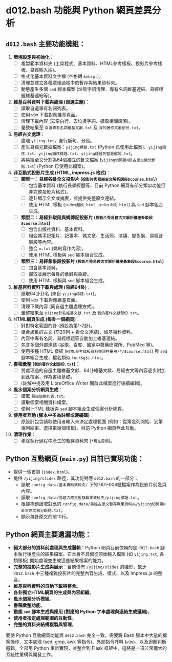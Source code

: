 # d012.bash 功能與 Python 網頁差異分析

## `d012.bash` 主要功能模組：

1.  **環境設定與初始化**：
    *   [ ] 複製範本資料夾 (工具程式、基本資料、HTML參考樣板、投影片參考樣板、易經輸入端)。
    *   [ ] 格式化基本資料文字檔 (空格轉 `&nbsp;`)。
    *   [ ] 清理並建立各種處理過程中的暫存與結果資料夾。
    *   [ ] 動態產生多個 `sed` 腳本檔案 (垃圾字詞清理、專有名詞維基連結、易經標題維基連結等)。

2.  **維基百科資料下載與處理 (自選主題)**：
    *   [ ] 讀取自選專有名詞列表。
    *   [ ] 使用 `w3m` 下載對應維基頁面。
    *   [ ] 清理下載內容 (去空白行、去垃圾字詞、擷取相關段落)。
    *   [ ] 彙整結果至 `自選專有名詞維基文獻.txt` 及 `我的著作文獻部份.txt`。

3.  **易經古文處理**：
    *   [ ] 處理 `yijing.txt`，進行斷句、分段。
    *   [ ] 產生易經元數據檔案：`yijing標題.txt` (Python 已使用此檔案)、`yijing順序.txt`、`yijing順序標題.txt`、`yijing標題列智慧解說.txt`。
    *   [ ] 將易經全文分割為64個獨立的卦文檔案 (`yijing切開第N卦古原文無分斷點.txt`) (Python 已使用此檔案)。

4.  **非互動式投影片生成 (HTML, impress.js 格式)**：
    *   [ ] **類型一：易經各卦全文投影片 (`投影片秀易經古文解析講座$course.html`)**
        *   [ ] 包含基本資料 (執行長學經歷等，目前 Python 網頁有部分類似功能但非完整投影片格式)。
        *   [ ] 逐卦顯示全文或摘要，並提供完整原文連結。
        *   [ ] 使用 HTML 樣板 (`index起段.html`, `index止段.html`) 與 `sed` 腳本組合生成。
    *   [ ] **類型二：易經卦駁段與媽傳記投影片 (`投影片秀易經古文解析講座卦駁段$course.html`)**
        *   [ ] 包含出版社資料、基本資料。
        *   [ ] 組合媽手記相片、記事本、媽文章、生活照、演講、變色盤、易經卦駁段等內容。
        *   [ ] 整合 `m.txt` (媽的寫作內容)。
        *   [ ] 使用 HTML 樣板與 `sed` 腳本組合生成。
    *   [ ] **類型三：易經彖象段投影片 (`投影片秀易經古文解析講座彖象段$course.html`)**
        *   [ ] 包含基本資料。
        *   [ ] 擷取並展示每卦的彖辭與象辭。
        *   [ ] 使用 HTML 樣板與 `sed` 腳本組合生成。

5.  **維基百科資料下載與處理 (易經64卦)**：
    *   [ ] 讀取64卦卦名 (來自 `yijing標題.txt`)。
    *   [ ] 使用 `w3m` 下載對應維基頁面。
    *   [ ] 清理下載內容 (同自選主題處理方式)。
    *   [ ] 彙整結果至 `yijing卦名維基文獻.txt` 及 `我的著作文獻部份.txt`。

6.  **HTML網頁生成 (每卦一個網頁)**：
    *   [ ] 針對特定範圍的卦 (預設為第1-2卦)。
    *   [ ] 組合該卦的古文 (前20列 + 看全文連結)、維基百科資料。
    *   [ ] 內容中專有名詞、易經標題等自動加上維基連結。
    *   [ ] 包含多個外部連結 (谷歌、百度、國家中醫藥研究所、PubMed 等)。
    *   [ ] 使用多種 HTML 樣板 (`HTML參考樣板資料夾現在要用/*/$course.html`) 與 `sed` 腳本組合生成，檔名類似 `fuck$g$i.html`。

7.  **書稿彙整 (`我的著作文獻部份.txt`)**：
    *   [ ] 將處理過的自選主題維基文獻、64卦維基文獻、易經古文等內容逐步附加到此檔案，作為書稿基礎。
    *   [ ] (註解中提及用 LibreOffice Writer 開啟此檔案進行後續編輯)。

8.  **風水個案分析網頁生成**：
    *   [ ] 讀取 `易經個案列表.txt`。
    *   [ ] 讀取個案相關資料檔案。
    *   [ ] 使用 HTML 樣板與 `sed` 腳本組合生成個案分析網頁。

9.  **使用者互動 (腳本中多為註解或硬編碼)**：
    *   [ ] 原設計包含讀取使用者輸入來決定處理範圍 (例如：從第幾列開始、到第幾列結束、選擇第幾個樣板)。目前 Python 網頁無此互動。

10. **清理作業**：
    *   [ ] 移除執行過程中產生的暫存資料夾 (`*現在要用`)。

## Python 互動網頁 (`main.py`) 目前已實現功能：

*   提供一個首頁 (`index.html`)。
*   提供 `/yijing/slides` 路徑，其功能對應 `d012.bash` 的一部分：
    *   讀取 `config_data/基本資料資料夾/` 下的 001-006號檔案作為投影片前幾頁內容。
    *   讀取 `config_data/易經古原文暫存戰果資料夾/yijing標題.txt`。
    *   根據標題讀取對應的 `config_data/易經古原文暫存戰果資料夾/yijing切開第N卦古原文無分斷點.txt`。
    *   顯示每卦原文的前10行。

## Python 網頁主要遺漏功能：

*   **絕大部分的資料前處理與生成邏輯**：Python 網頁目前依賴的是 `d012.bash` 腳本執行後產生的結果檔案。它本身不具備從原始輸入檔案 (如 `yijing.txt`, 各類樣板) 開始處理並生成這些結果檔案的能力。
*   **完整的投影片生成與展示**：目前僅有 `/yijing/slides` 的雛形，缺乏 `d012.bash` 中三種複雜投影片的完整內容生成、樣式、以及 impress.js 的整合。
*   **維基百科資料的自動下載與整合**。
*   **各卦獨立HTML網頁的生成與內容組織**。
*   **風水個案分析模組**。
*   **書稿彙整功能**。
*   **動態 `sed` 腳本生成與應用 (對應的 Python 字串處理與連結生成邏輯)**。
*   **使用者指定處理範圍的互動性**。
*   **完整的資料夾結構複製與管理**。

要使 Python 互動網頁功能與 `d012.bash` 完全一致，需要將 Bash 腳本中大量的檔案操作、文本處理 (sed, grep, awk 等指令)、外部指令呼叫 (`w3m`)、以及迴圈判斷邏輯，全部用 Python 重新實現，並整合到 Flask 框架中，這將是一項非常龐大的系統性重構與開發工作。
